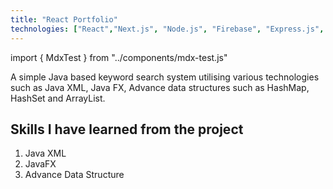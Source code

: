 ```yaml
---
title: "React Portfolio"
technologies: ["React","Next.js", "Node.js", "Firebase", "Express.js", "Ant Design","Heroku"]
---
```


import { MdxTest } from "../components/mdx-test.js"

<MdxTest>

A simple Java based keyword search system utilising various technologies such as
Java XML, Java FX, Advance data structures such as HashMap, HashSet and ArrayList.

## Skills I have learned from the project

1. Java XML
2. JavaFX
3. Advance Data Structure

</MdxTest>



<!-- <Header> -->


